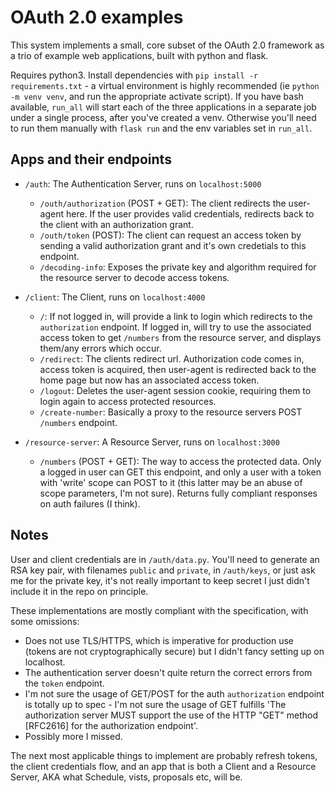 # OAuth 2.0 examples

This system implements a small, core subset of the OAuth 2.0 framework as a trio of example web applications, built with python and flask.

Requires python3. Install dependencies with `pip install -r requirements.txt` - a virtual environment is highly recommended (ie `python -m venv venv`, and run the appropriate activate script). If you have bash available, `run_all` will start each of the three applications in a separate job under a single process, after you've created a venv. Otherwise you'll need to run them manually with `flask run` and the env variables set in `run_all`.

## Apps and their endpoints

 - `/auth`: The Authentication Server, runs on `localhost:5000`
   - `/outh/authorization` (POST + GET): The client redirects the user-agent here. If the user provides valid credentials, redirects back to the client with an authorization grant.
   - `/outh/token` (POST): The client can request an access token by sending a valid authorization grant and it's own credetials to this endpoint.
   - `/decoding-info`: Exposes the private key and algorithm required for the resource server to decode access tokens.

 - `/client`: The Client, runs on `localhost:4000`
   - `/`: If not logged in, will provide a link to login which redirects to the `authorization` endpoint. If logged in, will try to use the associated access token to get `/numbers` from the resource server, and displays them/any errors which occur.
   - `/redirect`: The clients redirect url. Authorization code comes in, access token is acquired, then user-agent is redirected back to the home page but now has an associated access token.
   - `/logout`: Deletes the user-agent session cookie, requiring them to login again to access protected resources.
   - `/create-number`: Basically a proxy to the resource servers POST `/numbers` endpoint.

 - `/resource-server`: A Resource Server, runs on `localhost:3000`
   - `/numbers` (POST + GET): The way to access the protected data. Only a logged in user can GET this endpoint, and only a user with a token with 'write' scope can POST to it (this latter may be an abuse of scope parameters, I'm not sure). Returns fully compliant responses on auth failures (I think).

## Notes

User and client credentials are in `/auth/data.py`. You'll need to generate an RSA key pair, with filenames `public` and `private`, in `/auth/keys`, or just ask me for the private key, it's not really important to keep secret I just didn't include it in the repo on principle.

These implementations are mostly compliant with the specification, with some omissions:
 - Does not use TLS/HTTPS, which is imperative for production use (tokens are not cryptographically secure) but I didn't fancy setting up on localhost.
 - The authentication server doesn't quite return the correct errors from the `token` endpoint.
 - I'm not sure the usage of GET/POST for the auth `authorization` endpoint is totally up to spec - I'm not sure the usage of GET fulfills 'The authorization server MUST support the use of the HTTP "GET" method [RFC2616] for the authorization endpoint'.
 - Possibly more I missed.

The next most applicable things to implement are probably refresh tokens, the client credentials flow, and an app that is both a Client and a Resource Server, AKA what Schedule, vists, proposals etc, will be.

